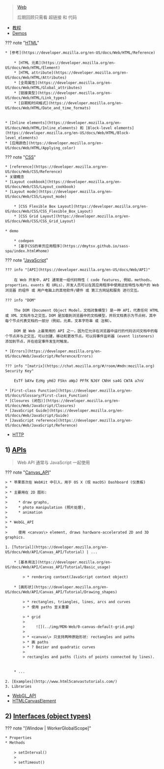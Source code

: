 
> [Web](https://developer.mozilla.org/en-US/docs/Web)
>
> 后期回顾只需看 超链接 和 代码

* [教程](https://developer.mozilla.org/en-US/docs/Web/Tutorials)
* [Demos](https://developer.mozilla.org/en-US/docs/Web/Demos_of_open_web_technologies)

??? note "[HTML](https://developer.mozilla.org/en-US/docs/Web/HTML)"

    * [参考](https://developer.mozilla.org/en-US/docs/Web/HTML/Reference)

        * [HTML 元素](https://developer.mozilla.org/en-US/docs/Web/HTML/Element)
        * [HTML attribute](https://developer.mozilla.org/en-US/docs/Web/HTML/Attributes)
        * [全局属性](https://developer.mozilla.org/en-US/docs/Web/HTML/Global_attributes)
        * [链接类型](https://developer.mozilla.org/en-US/docs/Web/HTML/Link_types)
        * [日期和时间格式](https://developer.mozilla.org/en-US/docs/Web/HTML/Date_and_time_formats)


    * [Inline elements](https://developer.mozilla.org/en-US/docs/Web/HTML/Inline_elements) 和 [Block-level elements](https://developer.mozilla.org/en-US/docs/Web/HTML/Block-level_elements)
    * [应用颜色](https://developer.mozilla.org/en-US/docs/Web/HTML/Applying_color)

??? note "[CSS](https://developer.mozilla.org/en-US/docs/Web/CSS)"

    * [reference](https://developer.mozilla.org/en-US/docs/Web/CSS/Reference)
    * 关键概念
    * [Layout cookbook](https://developer.mozilla.org/en-US/docs/Web/CSS/Layout_cookbook)
    * [Layout mode](https://developer.mozilla.org/en-US/docs/Web/CSS/Layout_mode)

        * [CSS Flexible Box Layout](https://developer.mozilla.org/en-US/docs/Web/CSS/CSS_Flexible_Box_Layout)
        * [CSS Grid Layout](https://developer.mozilla.org/en-US/docs/Web/CSS/CSS_Grid_Layout)

    * demo

        * codepen
        * [基于CSS的单页应用程序](https://dmytsv.github.io/sass-spa/index.html#home)

??? note "[JavaScript](https://developer.mozilla.org/en-US/docs/Web/JavaScript)"

    ??? info "[API](https://developer.mozilla.org/en-US/docs/Web/API)"

        在 Web 开发中，API 通常是一组代码特性（ code features, 例如，methods，properties，events 和 URLs），开发人员可以在其应用程序中使用这些特性与用户的 Web 浏览器 的组件 或 用户电脑上的其他软件/硬件 或 第三方网站和服务 进行交互。

    ??? info "DOM"

        The DOM (Document Object Model，文档对象模型) 是一种 API，代表任何 HTML 或 XML 文档并与之交互。DOM 是加载到浏览器中的文档模型，并将文档表示为节点树，其中每个节点代表文档的一部分（例如，元素，文本字符串 或 注释）。

        DOM 是 Web 上最常用的 API 之一，因为它允许在浏览器中运行的代码访问文档中的每个节点并与之交互。可以创建，移动和更改节点。可以将事件监听器 (event listeners) 添加到节点，并在给定事件发生时触发。

    * [Errors](https://developer.mozilla.org/en-US/docs/Web/JavaScript/Reference/Errors)

    ??? info "[matrix](https://chat.mozilla.org/#/room/#mdn:mozilla.org) Security Key"

        EsTf bAYw EzHg yHdJ FSkn aWpJ PFfK NJ6Y CNhH sa4G CW7A a7nV

    * [First-class Function](https://developer.mozilla.org/en-US/docs/Glossary/First-class_Function)
    * [Closures (闭包)](https://developer.mozilla.org/en-US/docs/Web/JavaScript/Closures)
    * [JavaScript Guide](https://developer.mozilla.org/en-US/docs/Web/JavaScript/Guide)
    * [JavaScript reference](https://developer.mozilla.org/en-US/docs/Web/JavaScript/Reference)





* [HTTP](https://developer.mozilla.org/en-US/docs/Web/HTTP)


## 1) [APIs](https://developer.mozilla.org/en-US/docs/Web/API)

> Web API 通常与 JavaScript 一起使用

??? note "[Canvas_API](https://developer.mozilla.org/en-US/docs/Web/API/Canvas_API)"

    > * 苹果首次在 WebKit 中引入，用于 OS X (现 macOS) Dashboard (仪表板)
    >
    > * 主要用在 2D 图形: 
    > 
    >     * draw graphs,
    >     * photo manipulation (照片处理), 
    >     * animation
    > 
    > * WebGL_API 
    >    
    >     使用 <canvas\> element, draws hardware-accelerated 2D and 3D graphics.

    1. [Tutorial](https://developer.mozilla.org/en-US/docs/Web/API/Canvas_API/Tutorial) | ...

        * [基本用法](https://developer.mozilla.org/en-US/docs/Web/API/Canvas_API/Tutorial/Basic_usage)

            > * rendering context(JavaScript context object)

        * [画形状](https://developer.mozilla.org/en-US/docs/Web/API/Canvas_API/Tutorial/Drawing_shapes)

            > * rectangles, triangles, lines, arcs and curves
            > * 使用 paths 至关重要

            > * grid
            >
            >     ![](../img/MDN-Web/0-canvas-default-grid.png)
            > 
            > * <canvas\> 只支持两种原始形状: rectangles and paths 
            > * 画 paths
            > * ? Bezier and quadratic curves
            > 
            > rectangles and paths (lists of points connected by lines).


        * ...

    2. [Examples](http://www.html5canvastutorials.com/)
    3. Libraries

* [WebGL_API](https://developer.mozilla.org/en-US/docs/Web/API/WebGL_API)
* [HTMLCanvasElement](https://developer.mozilla.org/en-US/docs/Web/API/HTMLCanvasElement)






## 2) [Interfaces (object types)]()

??? note "[Window | WorkerGlobalScope]"

    * Properties
    * Methods

        > setInterval()
        >
        > setTimeout()



